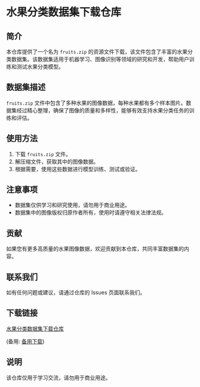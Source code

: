 # 水果分类数据集下载仓库

## 简介

本仓库提供了一个名为 `fruits.zip` 的资源文件下载，该文件包含了丰富的水果分类数据集。该数据集适用于机器学习、图像识别等领域的研究和开发，帮助用户训练和测试水果分类模型。

## 数据集描述

`fruits.zip` 文件中包含了多种水果的图像数据，每种水果都有多个样本图片。数据集经过精心整理，确保了图像的质量和多样性，能够有效支持水果分类任务的训练和评估。

## 使用方法

1. 下载 `fruits.zip` 文件。
2. 解压缩文件，获取其中的图像数据。
3. 根据需要，使用这些数据进行模型训练、测试或验证。

## 注意事项

- 数据集仅供学习和研究使用，请勿用于商业用途。
- 数据集中的图像版权归原作者所有，使用时请遵守相关法律法规。

## 贡献

如果您有更多高质量的水果图像数据，欢迎贡献到本仓库，共同丰富数据集的内容。

## 联系我们

如有任何问题或建议，请通过仓库的 Issues 页面联系我们。

## 下载链接
[水果分类数据集下载仓库](https://pan.quark.cn/s/ed05170623bc) 

(备用: [备用下载](https://pan.baidu.com/s/1jgJfuaZ4PSCKC2pfjuoV8g?pwd=1234))

## 说明

该仓库仅用于学习交流，请勿用于商业用途。
